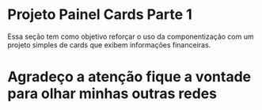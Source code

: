 # Projeto Painel Cards Parte 1

Essa seção tem como objetivo reforçar o uso da componentização com um projeto simples de cards que exibem informações financeiras. 

# Agradeço a atenção fique a vontade para olhar minhas outras redes